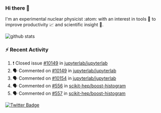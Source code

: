 ### Hi there 👋 

I'm an experimental nuclear physicist :atom: with an interest in tools :wrench: to improve productivity :chart_with_upwards_trend: and scientific insight :telescope:.

![github stats](https://github-readme-stats.vercel.app/api?username=agoose77&show_icons=true&hide_rank=true&hide_title=true&bg_color=30,e76445,904e95&text_color=efe3ec&icon_color=efe3ec)
<!--
**agoose77/agoose77** is a ✨ _special_ ✨ repository because its `README.md` (this file) appears on your GitHub profile.

Here are some ideas to get you started:

- 🔭 I’m currently working on ...
- 🌱 I’m currently learning ...
- 👯 I’m looking to collaborate on ...
- 🤔 I’m looking for help with ...
- 💬 Ask me about ...
- 📫 How to reach me: ...
- 😄 Pronouns: ...
- ⚡ Fun fact: ...
-->

### :zap: Recent Activity
<!--START_SECTION:activity-->
1. ❗️ Closed issue [#10149](https://github.com/jupyterlab/jupyterlab/issues/10149) in [jupyterlab/jupyterlab](https://github.com/jupyterlab/jupyterlab)
2. 🗣 Commented on [#10149](https://github.com/jupyterlab/jupyterlab/issues/10149) in [jupyterlab/jupyterlab](https://github.com/jupyterlab/jupyterlab)
3. 🗣 Commented on [#10154](https://github.com/jupyterlab/jupyterlab/issues/10154) in [jupyterlab/jupyterlab](https://github.com/jupyterlab/jupyterlab)
4. 🗣 Commented on [#556](https://github.com/scikit-hep/boost-histogram/issues/556) in [scikit-hep/boost-histogram](https://github.com/scikit-hep/boost-histogram)
5. 🗣 Commented on [#557](https://github.com/scikit-hep/boost-histogram/issues/557) in [scikit-hep/boost-histogram](https://github.com/scikit-hep/boost-histogram)
<!--END_SECTION:activity-->


[![Twitter Badge](https://img.shields.io/twitter/follow/agoose77?style=flat-square&logo=Twitter&logoColor=white&color=cornflowerblue)](https://twitter.com/agoose77)
